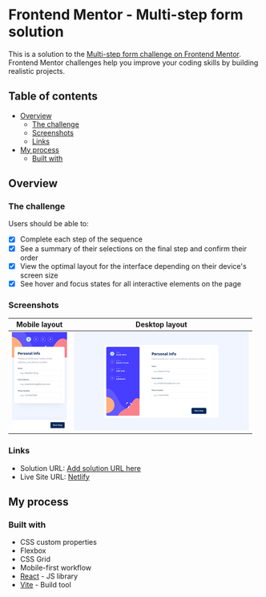 # Frontend Mentor - Multi-step form solution

This is a solution to the [Multi-step form challenge on Frontend Mentor](https://www.frontendmentor.io/challenges/multistep-form-YVAnSdqQBJ). Frontend Mentor challenges help you improve your coding skills by building realistic projects.

## Table of contents

-   [Overview](#overview)
    -   [The challenge](#the-challenge)
    -   [Screenshots](#screenshots)
    -   [Links](#links)
-   [My process](#my-process)
    -   [Built with](#built-with)

## Overview

### The challenge

Users should be able to:

-   [x] Complete each step of the sequence
-   [x] See a summary of their selections on the final step and confirm their order
-   [x] View the optimal layout for the interface depending on their device's screen size
-   [x] See hover and focus states for all interactive elements on the page

### Screenshots

| Mobile layout                                                                       | Desktop layout                                                                        |
| ----------------------------------------------------------------------------------- | ------------------------------------------------------------------------------------- |
| <a href="./screenshots/mobile.png"><img src="./screenshots/mobile-thumb.png" /></a> | <a href="./screenshots/desktop.png"><img src="./screenshots/desktop-thumb.png" /></a> |

### Links

-   Solution URL: [Add solution URL here](https://your-solution-url.com)
-   Live Site URL: [Netlify](https://fm-task2.netlify.app/)

## My process

### Built with

-   CSS custom properties
-   Flexbox
-   CSS Grid
-   Mobile-first workflow
-   [React](https://reactjs.org/) - JS library
-   [Vite](https://vitejs.dev/) - Build tool
